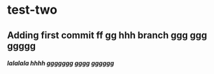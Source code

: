 # test-two

## Adding first commit ff gg hhh branch ggg ggg ggggg

##### lalalala hhhh ggggggg gggg gggggg
